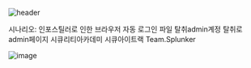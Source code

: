 ![header](https://capsule-render.vercel.app/api?type=venom&color=auto&height=200&section=header&text=스플렁크를%20이용한%20공격성%20트래픽%20탐지&fontSize=40&)

시나리오: 인포스틸러로 인한 브라우저 자동 로그인 파일 탈취admin계정 탈취로 admin페이지 
시큐리티아카데미 시큐아이트랙 Team.Splunker

![image](https://github.com/mkmkkim/splunk_dashboard/assets/74914390/3969cf27-0d87-4dad-92ff-380ef621f3bf)
